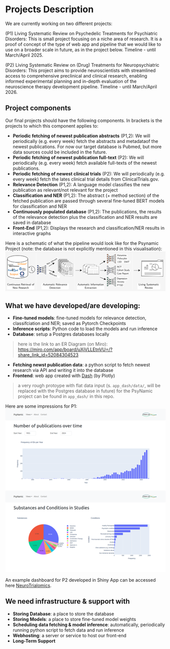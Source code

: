 # Projects Description

We are currently working on two different projects:

(P1) Living Systematic Review on Psychedelic Treatments for Psychiatric Disorders: This is small project focusing on a niche area of research. It is a proof of concept of the type of web app and pipeline that we would like to use on a broader scale in future, as in the project below. Timeline - until March/April 2025.

(P2) Living Systematic Review on (Drug) Treatments for Neuropsychiatric Disorders: This project aims to provide neuroscientists with streamlined access to comprehensive preclinical and clinical research, enabling informed experimental planning and in-depth evaluation of the neuroscience therapy development pipeline. Timeline - until March/April 2026.


## Project components
Our final projects should have the following components. In brackets is the projects to which this component applies to:
* **Periodic fetching of newest publication abstracts** (P1,2): We will periodically (e.g. every week) fetch the abstracts and metadataof the newest publications. For now our target database is Pubmed, but more data sources could be included in the future.
* **Periodic fetching of newest publication full-text** (P2): We will periodically (e.g. every week) fetch available full-texts of the newest publications.
* **Periodic fetching of newest clinical trials** (P2): We will periodically (e.g. every week) fetch the lates clinical trial details from ClinicalTrials.gov.
* **Relevance Detection** (P1,2): A language model classifies the new publication as relevant/not relevant for the project
* **Classification and NER** (P1,2): The abstract (+ method section) of the fetched publication are passed through several fine-tuned BERT models for classification and NER
* **Continuously populated database** (P1,2): The publications, the results of the relevance detection plus the classification and NER results are saved in database
* **Front-End** (P1,2): Displays the research and classification/NER results in interactive graphs

Here is a schematic of what the pipeline would look like for the Psynamic Project (note: the database is not explicitly mentioned in this visualisation):
![](app_dash/assets/pipeline.png)

## What we have developed/are developing:
* **Fine-tuned models**: fine-tuned models for relevance detection, classifciation and NER; saved as Pytorch Checkpoints
* **Inference scripts**: Python code to load the models and run inference
* **Database**: setup a Postgres databases locally
> here is the link to an ER Diagram (on Miro): https://miro.com/app/board/uXjVLLEtnVU=/?share_link_id=52084304523
* **Fetching newst publication data**: a python script to fetch newest research via API and writing it into the database
* **Frontend**: web app created with [Dash](https://dash.plotly.com/) (by Plotly)
> a very rough protoype with flat data input (s. `app_dash/data/`, will be replaced with the Postgres database in future) for the PsyNamic project can be found in `app_dash/` in this repo. 

Here are some impressions for P1:
![](/media/screenshot_psynamic1.png)
![](/media/screenshot_psynamic2.png)

An example dashboard for P2 developed in Shiny App can be accessed here [NeuroTrialomics](https://sed-stride-lab.shinyapps.io/neurotrialomics-dashboard1/).
  

## We need infrastructure & support with
* **Storing Database**: a place to store the database
* **Storing Models**: a place to store fine-tuned model weights
* **Scheduling data fetching & model inference**: automatically, periodically running python script to fetch data and run inference
* **Webhosting**: a server or service to host our front-end
* **Long-Term Support**

